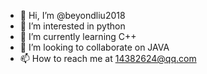 - 👋 Hi, I’m @beyondliu2018
- 👀 I’m interested in python
- 🌱 I’m currently learning C++
- 💞️ I’m looking to collaborate on JAVA
- 📫 How to reach me at 14382624@qq.com

<!---
beyondliu2018/beyondliu2018 is a ✨ special ✨ repository because its `README.md` (this file) appears on your GitHub profile.
You can click the Preview link to take a look at your changes.
--->
